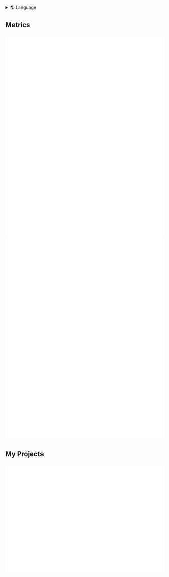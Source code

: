 <details>
<summary>🌎 Language</summary>
<br>
  
* en (Current)
* [pt-BR](./i18n/README-pt-BR.md)
---

</details>

## Metrics

<picture>
  <source media="(min-width: 680px)" srcset="metrics.base.svg" width=49% alt="GitHub base stats" type="image/svg+xml">
  <img src="metrics.base.svg" width=100% alt="GitHub base stats" type="image/svg+xml">
</picture>

<picture>
  <source media="(min-width: 680px)" srcset="metrics.base.svg" width=49% alt="GitHub base stats" type="image/svg+xml">
  <img src="metrics.base.svg" width=100% alt="GitHub base stats" type="image/svg+xml">
</picture>

## My Projects

<a href="https://github.com/GTazz?tab=repositories&q=&type=&language=&sort=">
  <picture>
    <source media="(min-width: 680px)" srcset="metrics.projects.svg" width=49% alt="GitHub repos" type="image/svg+xml">
    <img src="metrics.projects.svg" width=100% alt="GitHub repos" type="image/svg+xml">
  </picture>
</a>
